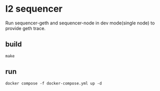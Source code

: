 # l2 sequencer
Run sequencer-geth and sequencer-node in dev mode(single node) to provide geth trace.

## build
`make`  

## run
`docker compose -f docker-compose.yml up -d`